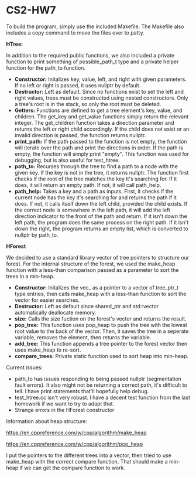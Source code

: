 # CS2-HW7

To build the program, simply use the included Makefile. The Makefile also includes a copy command to move the files over to patty.

**HTree:**

In addition to the required public functions, we also included a private function to print something of possible_path_t type and a private helper function for the path_to function.

- **Constructor:** Initalizes key, value, left, and right with given parameters. If no left or right is passed, it uses nullptr by default.
- **Destructor:** Left as default. Since no functions exist to set the left and right values, trees must be constructed using nested constructors. Only a tree's root is in the stack, so only the root must be deleted.
- **Getters:** Functions are defined to get a tree element's key, value, and children. The get_key and get_value functions simply return the relevant integer. The get_children function takes a direction parameter and returns the left or right child accordingly. If the child does not exist or an invalid direction is passed, the function returns nullptr.
- **print_path:** If the path passed to the function is not empty, the function will iterate over the path and print the directions in order. If the path is empty, the function will simply print "empty". This function was used for debugging, but is also useful for test_htree.
- **path_to:** Recurses through the tree to find a path to a node with the given key. If the key is not in the tree, it returns nullptr. The function first checks if the root of the tree matches the key it's searching for. If it does, it will return an empty path. If not, it will call path_help.
- **path_help:** Takes a key and a path as inputs. First, it checks if the current node has the key it's searching for and returns the path if it does. If not, it calls itself down the left child, provided the child exists. If the correct node is somewhere in the left path, it will add the left direction indicator to the front of the path and return. If it isn't down the left path, the program does the same process on the right path. If it isn't down the right, the program returns an empty list, which is converted to nullptr by path_to.

**HForest**

We decided to use a standard library vector of tree pointers to structure our forest. For the internal structure of the forest, we used the make_heap function with a less-than comparison passed as a parameter to sort the trees in a min-heap.

- **Constructor:** Initalizes the vec_ as a pointer to a vector of tree_ptr_t type entries, then calls make_heap with a less-than function to sort the vector for easier searches.
- **Destructor:** Left as default since shared_ptr and std::vector automatically deallocate memory.
- **size:** Calls the size fuction on the forest's vector and returns the result.
- **pop_tree:** This function uses pop_heap to push the tree with the lowest root value to the back of the vector. Then, it saves the tree in a seperate variable, removes the element, then returns the variable.
- **add_tree:** This function appends a tree pointer to the forest vector then uses make_heap to re-sort.
- **compare_trees:** Private static function used to sort heap into min-heap.
 

Current issues:

- path_to has issues responding to being passed nullptr (segmentation fault errors). It also might not be returning a correct path, it's difficult to tell. I have print statements that'll hopefully help debug.
- test_htree.cc isn't very robust. I have a decent test function from the last homework if we want to try to adapt that.
- Strange errors in the HForest constructor

Information about heap structure:

https://en.cppreference.com/w/cpp/algorithm/make_heap

https://en.cppreference.com/w/cpp/algorithm/pop_heap

I put the pointers to the different trees into a vector, then tried to use make_heap with the correct compare function. That should make a min-heap if we can get the compare function to work.
